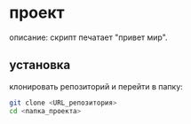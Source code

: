 # проект

описание: скрипт печатает "привет мир".

## установка

клонировать репозиторий и перейти в папку:
```bash
git clone <URL_репозитория>
cd <папка_проекта>
